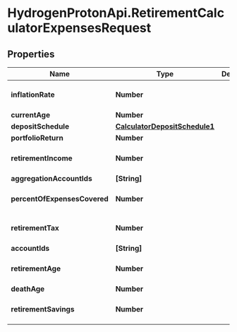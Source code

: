 # HydrogenProtonApi.RetirementCalculatorExpensesRequest

## Properties
Name | Type | Description | Notes
------------ | ------------- | ------------- | -------------
**inflationRate** | **Number** |  | [optional] [default to 0.0]
**currentAge** | **Number** |  | 
**depositSchedule** | [**CalculatorDepositSchedule1**](CalculatorDepositSchedule1.md) |  | [optional] 
**portfolioReturn** | **Number** |  | 
**retirementIncome** | **Number** |  | [optional] [default to 0.0]
**aggregationAccountIds** | **[String]** |  | [optional] 
**percentOfExpensesCovered** | **Number** |  | [optional] [default to 1.0]
**retirementTax** | **Number** |  | [optional] [default to 0.0]
**accountIds** | **[String]** |  | [optional] 
**retirementAge** | **Number** |  | [optional] [default to 65]
**deathAge** | **Number** |  | 
**retirementSavings** | **Number** |  | [optional] [default to 0.0]


